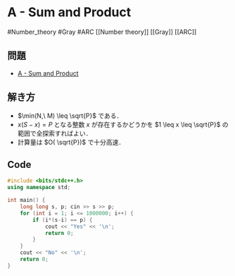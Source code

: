# A - Sum and Product
#Number_theory #Gray #ARC
[[Number theory]] [[Gray]] [[ARC]]

## 問題
- [A - Sum and Product](https://atcoder.jp/contests/arc108/tasks/arc108_a)

## 解き方
- $\min(N,\ M) \leq \sqrt{P}$ である．
- $x(S − x )=P$ となる整数 $x$ が存在するかどうかを $1 \leq x \leq \sqrt{P}$ の範囲で全探索すればよい．
- 計算量は $O( \sqrt{P})$ で十分高速．

## Code
```c++
#include <bits/stdc++.h>
using namespace std;

int main() {
	long long s, p; cin >> s >> p;
	for (int i = 1; i <= 1000000; i++) {
		if (i*(s-i) == p) {
			cout << "Yes" << '\n';
			return 0;
		}
	}
	cout << "No" << '\n';
	return 0;
}
```